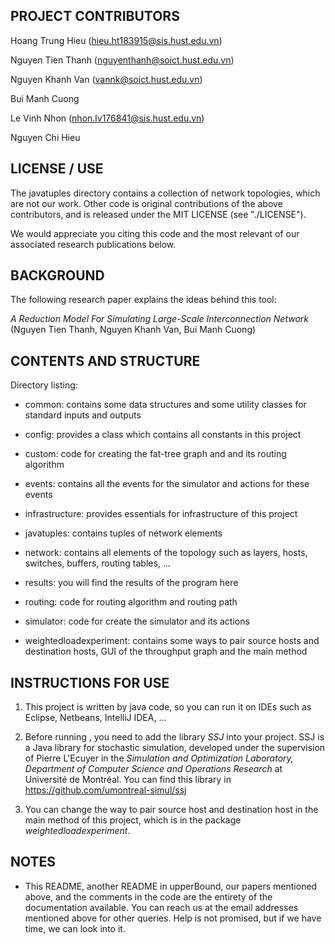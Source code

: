 ## PROJECT CONTRIBUTORS

Hoang Trung Hieu (hieu.ht183915@sis.hust.edu.vn)

Nguyen Tien Thanh (nguyenthanh@soict.hust.edu.vn)

Nguyen Khanh Van (vannk@soict.hust.edu.vn)

Bui Manh Cuong

Le Vinh Nhon (nhon.lv176841@sis.hust.edu.vn)

Nguyen Chi Hieu

## LICENSE / USE

The javatuples directory contains a collection of network topologies, which are not our work. Other code is original contributions of the above contributors, and is released under the MIT LICENSE (see "./LICENSE"). 

We would appreciate you citing this code and the most relevant of our associated research publications below.

## BACKGROUND

The following research paper explains the ideas behind this tool:

*A Reduction Model For Simulating Large-Scale Interconnection Network* (Nguyen Tien Thanh, Nguyen Khanh Van, Bui Manh Cuong)

## CONTENTS AND STRUCTURE

Directory listing:

* common: contains some data structures and some utility classes for standard inputs and outputs

* config: provides a class which contains all constants in this project

* custom: code for creating the fat-tree graph and and its routing algorithm

* events: contains all the events for the simulator and actions for these events

* infrastructure: provides essentials for infrastructure of this project

* javatuples: contains tuples of network elements

* network: contains all elements of the topology such as layers, hosts, switches, buffers, routing tables, ...

* results: you will find the results of the program here

* routing: code for routing algorithm and routing path

* simulator: code for create the simulator and its actions

* weightedloadexperiment: contains some ways to pair source hosts and destination hosts, GUI of the throughput graph and the main method

## INSTRUCTIONS FOR USE

1. This project is written by java code, so you can run it on IDEs such as Eclipse, Netbeans, IntelliJ IDEA, ...

2. Before running , you need to add the library *SSJ* into your project. SSJ is a Java library for stochastic simulation, developed under the supervision of Pierre L'Ecuyer in the *Simulation and Optimization Laboratory, Department of Computer Science and Operations Research* at Université de Montréal. You can find this library in https://github.com/umontreal-simul/ssj

3. You can change the way to pair source host and destination host in the main method of this project, which is in the package *weightedloadexperiment*.

## NOTES

* This README, another README in upperBound, our papers mentioned above, and the comments in the code are the entirety of the documentation available. You can reach us at the email addresses mentioned above for other queries. Help is not promised, but if we have time, we can look into it.
